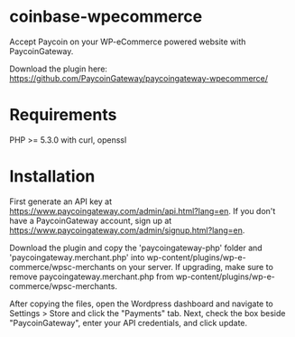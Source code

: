 coinbase-wpecommerce
====================

Accept Paycoin on your WP-eCommerce powered website with PaycoinGateway.

Download the plugin here: https://github.com/PaycoinGateway/paycoingateway-wpecommerce/

# Requirements

PHP >= 5.3.0 with curl, openssl

# Installation

First generate an API key at https://www.paycoingateway.com/admin/api.html?lang=en. If you don't have a PaycoinGateway account, sign up at https://www.paycoingateway.com/admin/signup.html?lang=en. 

Download the plugin and copy the 'paycoingateway-php' folder and 'paycoingateway.merchant.php' into wp-content/plugins/wp-e-commerce/wpsc-merchants on your server. If upgrading, make sure to remove paycoingateway.merchant.php from wp-content/plugins/wp-e-commerce/wpsc-merchants.

After copying the files, open the Wordpress dashboard and navigate to Settings > Store and click the "Payments" tab. Next, check the box beside "PaycoinGateway", enter your API credentials, and click update.

